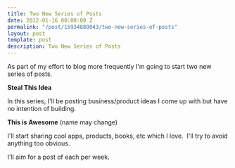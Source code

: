 ```yaml
---
title: Two New Series of Posts
date: 2012-01-16 00:00:00 Z
permalink: "/post/15934880043/two-new-series-of-posts"
layout: post
template: post
description: Two New Series of Posts
---
```


<p>As part of my effort to blog more frequently I'm going to start two new series of posts.</p>&#13;
&#13;
<p><strong>Steal This Idea</strong></p>&#13;
<p>In this series, I'll be posting business/product ideas I come up with but have no intention of building.</p>&#13;
<p><strong>This is Awesome</strong> (name may change)</p>&#13;
<p>I'll start sharing cool apps, products, books, etc which I love.  I'll try to avoid anything too obvious.</p>&#13;
<p>I'll aim for a post of each per week.</p> 